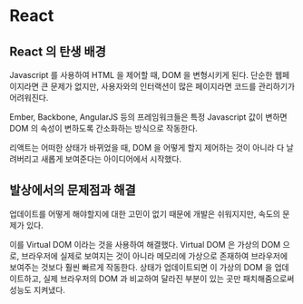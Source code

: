 # React

## React 의 탄생 배경

Javascript 를 사용하여 HTML 을 제어할 때, DOM 을 변형시키게 된다. 단순한 웹페이지라면 큰 문제가 없지만, 사용자와의 인터랙션이 많은 페이지라면 코드를 관리하기가 어려워진다.

Ember, Backbone, AngularJS 등의 프레임워크들은 특정 Javascript 값이 변하면 DOM 의 속성이 변하도록 간소화하는 방식으로 작동한다.

리액트는 어떠한 상태가 바뀌었을 때, DOM 을 어떻게 할지 제어하는 것이 아니라 다 날려버리고 새롭게 보여준다는 아이디어에서 시작했다.

## 발상에서의 문제점과 해결

업데이트를 어떻게 해야할지에 대한 고민이 없기 때문에 개발은 쉬워지지만, 속도의 문제가 있다.

이를 Virtual DOM 이라는 것을 사용하여 해결했다. Virtual DOM 은 가상의 DOM 으로, 브라우저에 실제로 보여지는 것이 아니라 메모리에 가상으로 존재하여 브라우저에 보여주는 것보다 훨씬 빠르게 작동한다. 상태가 업데이트되면 이 가상의 DOM 을 업데이트하고, 실제 브라우저의 DOM 과 비교하여 달라진 부분이 있는 곳만 패치해줌으로써 성능도 지켜냈다.
